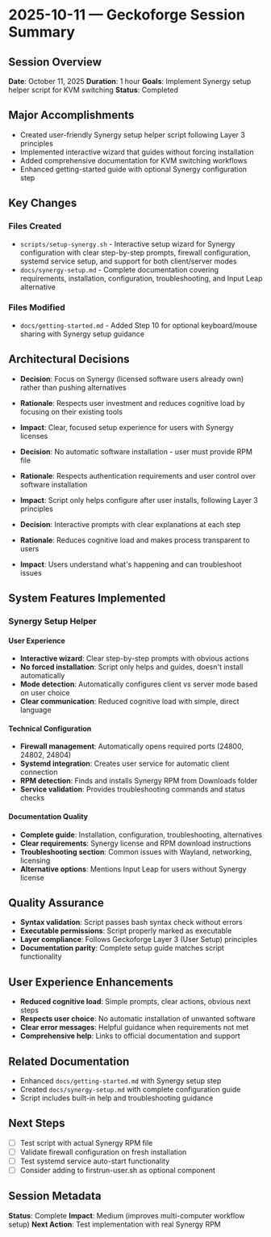 # 2025-10-11 — Geckoforge Session Summary

## Session Overview
**Date**: October 11, 2025
**Duration**: 1 hour
**Goals**: Implement Synergy setup helper script for KVM switching
**Status**: Completed

## Major Accomplishments
- Created user-friendly Synergy setup helper script following Layer 3 principles
- Implemented interactive wizard that guides without forcing installation
- Added comprehensive documentation for KVM switching workflows
- Enhanced getting-started guide with optional Synergy configuration step

## Key Changes

### Files Created
- `scripts/setup-synergy.sh` - Interactive setup wizard for Synergy configuration with clear step-by-step prompts, firewall configuration, systemd service setup, and support for both client/server modes
- `docs/synergy-setup.md` - Complete documentation covering requirements, installation, configuration, troubleshooting, and Input Leap alternative

### Files Modified
- `docs/getting-started.md` - Added Step 10 for optional keyboard/mouse sharing with Synergy setup guidance

## Architectural Decisions
- **Decision**: Focus on Synergy (licensed software users already own) rather than pushing alternatives
- **Rationale**: Respects user investment and reduces cognitive load by focusing on their existing tools
- **Impact**: Clear, focused setup experience for users with Synergy licenses

- **Decision**: No automatic software installation - user must provide RPM file
- **Rationale**: Respects authentication requirements and user control over software installation
- **Impact**: Script only helps configure after user installs, following Layer 3 principles

- **Decision**: Interactive prompts with clear explanations at each step
- **Rationale**: Reduces cognitive load and makes process transparent to users
- **Impact**: Users understand what's happening and can troubleshoot issues

## System Features Implemented

### Synergy Setup Helper
#### User Experience
- **Interactive wizard**: Clear step-by-step prompts with obvious actions
- **No forced installation**: Script only helps and guides, doesn't install automatically
- **Mode detection**: Automatically configures client vs server mode based on user choice
- **Clear communication**: Reduced cognitive load with simple, direct language

#### Technical Configuration
- **Firewall management**: Automatically opens required ports (24800, 24802, 24804)
- **Systemd integration**: Creates user service for automatic client connection
- **RPM detection**: Finds and installs Synergy RPM from Downloads folder
- **Service validation**: Provides troubleshooting commands and status checks

#### Documentation Quality
- **Complete guide**: Installation, configuration, troubleshooting, alternatives
- **Clear requirements**: Synergy license and RPM download instructions
- **Troubleshooting section**: Common issues with Wayland, networking, licensing
- **Alternative options**: Mentions Input Leap for users without Synergy license

## Quality Assurance
- **Syntax validation**: Script passes bash syntax check without errors
- **Executable permissions**: Script properly marked as executable
- **Layer compliance**: Follows Geckoforge Layer 3 (User Setup) principles
- **Documentation parity**: Complete setup guide matches script functionality

## User Experience Enhancements
- **Reduced cognitive load**: Simple prompts, clear actions, obvious next steps
- **Respects user choice**: No automatic installation of unwanted software
- **Clear error messages**: Helpful guidance when requirements not met
- **Comprehensive help**: Links to official documentation and support

## Related Documentation
- Enhanced `docs/getting-started.md` with Synergy setup step
- Created `docs/synergy-setup.md` with complete configuration guide
- Script includes built-in help and troubleshooting guidance

## Next Steps
- [ ] Test script with actual Synergy RPM file
- [ ] Validate firewall configuration on fresh installation
- [ ] Test systemd service auto-start functionality
- [ ] Consider adding to firstrun-user.sh as optional component

## Session Metadata
**Status**: Complete
**Impact**: Medium (improves multi-computer workflow setup)
**Next Action**: Test implementation with real Synergy RPM